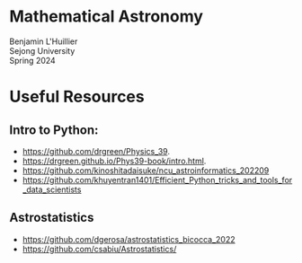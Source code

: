 # Mathematical Astronomy
Benjamin L'Huillier  
Sejong University  
Spring 2024  

# Useful Resources

## Intro to Python: 

* https://github.com/drgreen/Physics_39. 
* https://drgreen.github.io/Phys39-book/intro.html. 
* https://github.com/kinoshitadaisuke/ncu_astroinformatics_202209
* https://github.com/khuyentran1401/Efficient_Python_tricks_and_tools_for_data_scientists

## Astrostatistics 

* https://github.com/dgerosa/astrostatistics_bicocca_2022
* https://github.com/csabiu/Astrostatistics/
